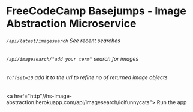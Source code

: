# FreeCodeCamp Basejumps - Image Abstraction Microservice

###### `/api/latest/imagesearch`  See recent searches
###### `/api/imagesearch/"add your term"`  search for images
###### `?offset=10`  add it to the url to refine no of returned image objects

<a href="http"//hs-image-abstraction.herokuapp.com/api/imagesearch/lolfunnycats"> Run the app </a>
